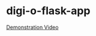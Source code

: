 # digi-o-flask-app
[Demonstration Video](https://mgarber-ops-do-tutorial.s3.amazonaws.com/do-app-tutorial.mp4)
